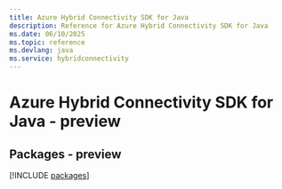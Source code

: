 ```yaml
---
title: Azure Hybrid Connectivity SDK for Java
description: Reference for Azure Hybrid Connectivity SDK for Java
ms.date: 06/10/2025
ms.topic: reference
ms.devlang: java
ms.service: hybridconnectivity
---
```

# Azure Hybrid Connectivity SDK for Java - preview
## Packages - preview
[!INCLUDE [packages](hybrid-connectivity-index.md)]